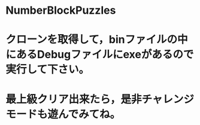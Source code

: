 # NumberBlockPuzzles
# クローンを取得して，binファイルの中にあるDebugファイルにexeがあるので実行して下さい。
# 最上級クリア出来たら，是非チャレンジモードも遊んでみてね。
